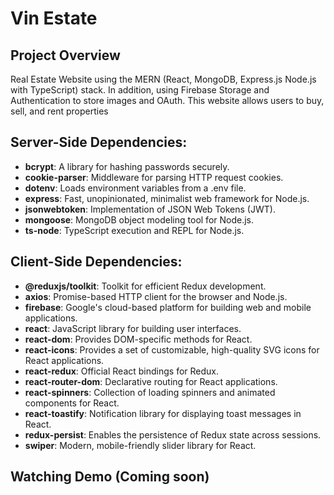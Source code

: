 # Vin Estate
## Project Overview
Real Estate Website using the MERN (React, MongoDB, Express.js Node.js with TypeScript) stack. In addition, using Firebase Storage and Authentication to store images and OAuth. This website allows users to buy, sell, and rent properties

## Server-Side Dependencies:
- **bcrypt**: A library for hashing passwords securely.
- **cookie-parser**: Middleware for parsing HTTP request cookies.
- **dotenv**: Loads environment variables from a .env file.
- **express**: Fast, unopinionated, minimalist web framework for Node.js.
- **jsonwebtoken**: Implementation of JSON Web Tokens (JWT).
- **mongoose**: MongoDB object modeling tool for Node.js.
- **ts-node**: TypeScript execution and REPL for Node.js.

## Client-Side Dependencies:
- **@reduxjs/toolkit**: Toolkit for efficient Redux development.
- **axios**: Promise-based HTTP client for the browser and Node.js.
- **firebase**: Google's cloud-based platform for building web and mobile applications.
- **react**: JavaScript library for building user interfaces.
- **react-dom**: Provides DOM-specific methods for React.
- **react-icons**: Provides a set of customizable, high-quality SVG icons for React applications.
- **react-redux**: Official React bindings for Redux.
- **react-router-dom**: Declarative routing for React applications.
- **react-spinners**: Collection of loading spinners and animated components for React.
- **react-toastify**: Notification library for displaying toast messages in React.
- **redux-persist**: Enables the persistence of Redux state across sessions.
- **swiper**: Modern, mobile-friendly slider library for React.

## Watching Demo (Coming soon)
